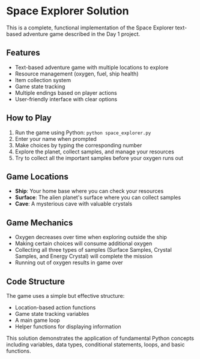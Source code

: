 # Space Explorer Solution

This is a complete, functional implementation of the Space Explorer text-based adventure game described in the Day 1 project.

## Features

- Text-based adventure game with multiple locations to explore
- Resource management (oxygen, fuel, ship health)
- Item collection system
- Game state tracking
- Multiple endings based on player actions
- User-friendly interface with clear options

## How to Play

1. Run the game using Python: `python space_explorer.py`
2. Enter your name when prompted
3. Make choices by typing the corresponding number
4. Explore the planet, collect samples, and manage your resources
5. Try to collect all the important samples before your oxygen runs out

## Game Locations

- **Ship**: Your home base where you can check your resources
- **Surface**: The alien planet's surface where you can collect samples
- **Cave**: A mysterious cave with valuable crystals

## Game Mechanics

- Oxygen decreases over time when exploring outside the ship
- Making certain choices will consume additional oxygen
- Collecting all three types of samples (Surface Samples, Crystal Samples, and Energy Crystal) will complete the mission
- Running out of oxygen results in game over

## Code Structure

The game uses a simple but effective structure:
- Location-based action functions
- Game state tracking variables
- A main game loop
- Helper functions for displaying information

This solution demonstrates the application of fundamental Python concepts including variables, data types, conditional statements, loops, and basic functions.
